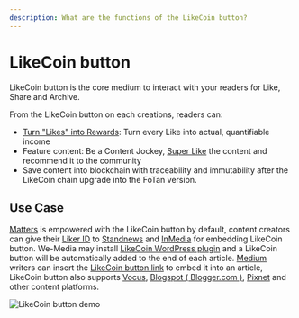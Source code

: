 ```yaml
---
description: What are the functions of the LikeCoin button?
---
```


# LikeCoin button

LikeCoin button is the core medium to interact with your readers for Like, Share and Archive.

From the LikeCoin button on each creations, readers can:

* [Turn "Likes" into Rewards](../liker-land/like.md): Turn every Like into actual, quantifiable income
* Feature content: Be a Content Jockey, [Super Like](../liker-land/superlike.md) the content and recommend it to the community
* Save content into blockchain with traceability and immutability after the LikeCoin chain upgrade into the FoTan version. 

## Use Case

[Matters](https://matters.news/) is empowered with the LikeCoin button by default, content creators can give their [Liker ID](../liker-id/) to [Standnews](https://www.thestandnews.com/) and [InMedia](https://www.inmediahk.net/) for embedding LikeCoin button. We-Media may install [LikeCoin  WordPress plugin](https://wordpress.org/plugins/likecoin/) and a LikeCoin button will be automatically added to the end of each article. [Medium](https://medium.com/) writers can insert the [LikeCoin button link](https://liker.land/creators) to embed it into an article, LikeCoin button also supports [Vocus](https://vocus.cc), [Blogspot \( Blogger.com \)](https://www.blogger.com/dashboard/reading), [Pixnet](https://appmarket.pixnet.tw/#!/addon/1331) and other content platforms. 

![LikeCoin button demo](https://gblobscdn.gitbook.com/assets%2F-LL4mdaVjNgL6A1--PV0%2F-MAXu9Lxx14vpKr9dO54%2F-MAXwN5NxScgV0FwK61i%2FSuperLike.gif?alt=media&token=a965b055-7c80-4b38-9d05-776d694d0ff1)

